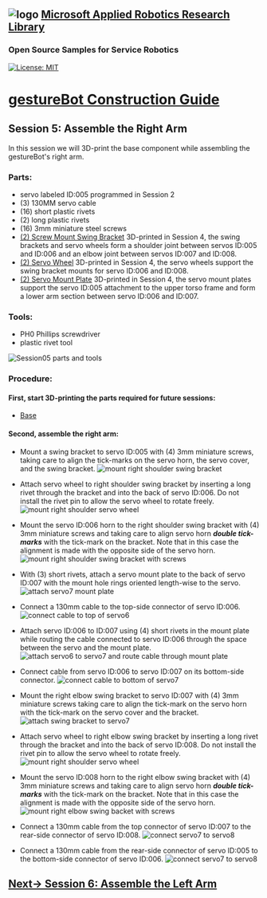 ## ![logo](../img/MARR_logo.png) [Microsoft Applied Robotics Research Library](https://microsoft.github.io/AppliedRoboticsResearchLibrary/)
### Open Source Samples for Service Robotics
[![License: MIT](https://img.shields.io/badge/License-MIT-yellow.svg)](https://opensource.org/licenses/MIT)  
# [gestureBot Construction Guide](../hardware/README.md)

## **Session 5:** Assemble the Right Arm
In this session we will 3D-print the base component while assembling the gestureBot's right arm.

### Parts: 
- servo labeled ID:005 programmed in Session 2
- (3) 130MM servo cable
- (16) short plastic rivets
- (2) long plastic rivets
- (16) 3mm miniature steel screws
- [(2) Screw Mount Swing Bracket](https://github.com/microsoft/gestureBotDesignKit/blob/main/hardware/3D_print/gb_SwingBracket.stl) 3D-printed in Session 4, the swing brackets and servo wheels form a shoulder joint between servos ID:005 and ID:006 and an elbow joint between servos ID:007 and ID:008.
- [(2) Servo Wheel](https://github.com/microsoft/gestureBotDesignKit/blob/main/hardware/3D_print/gb_ServoWheel.stl) 3D-printed in Session 4, the servo wheels support the swing bracket mounts for servo ID:006 and ID:008.
- [(2) Servo Mount Plate](https://github.com/microsoft/gestureBotDesignKit/blob/main/hardware/3D_print/gb_ServoMountPlate.stl) 3D-printed in Session 4, the servo mount plates support the servo ID:005 attachment to the upper torso frame and form a lower arm section between servo ID:006 and ID:007.

### Tools: 
- PH0 Phillips screwdriver
- plastic rivet tool

![Session05 parts and tools](../img/gB_Session05_PartsTools.jpg)

### **Procedure:**

#### **First, start 3D-printing the parts required for future sessions:**
- [Base](https://github.com/microsoft/gestureBotDesignKit/blob/main/hardware/3D_print/gb_Base.stl)

#### **Second, assemble the right arm:**
- Mount a swing bracket to servo ID:005 with (4) 3mm miniature screws, taking care to align the tick-marks on the servo horn, the servo cover, and the swing bracket.
![mount right shoulder swing bracket](../img/gB_Session05_MountRightShoulderSwingBracket.jpg)

- Attach servo wheel to right shoulder swing bracket by inserting a long rivet through the bracket and into the back of servo ID:006. Do not install the rivet pin to allow the servo wheel to rotate freely.
![mount right shoulder servo wheel](../img/gB_Session05_Servo6WheelInstall.jpg)

- Mount the servo ID:006 horn to the right shoulder swing bracket with (4) 3mm miniature screws and taking care to align servo horn ***double tick-marks*** with the tick-mark on the bracket. Note that in this case the alignment is made with the opposite side of the servo horn.
![mount right shoulder swing bracket with screws](../img/gB_Session05_Servo6InstallScrews.jpg)

- With (3) short rivets, attach a servo mount plate to the back of servo ID:007 with the mount hole rings oriented length-wise to the servo.
![attach servo7 mount plate](../img/gB_Session05_Servo7MountPlate.jpg)

- Connect a 130mm cable to the top-side connector of servo ID:006. 
![connect cable to top of servo6](../img/gB_Session05_Servo6ConnectCable.jpg)

- Attach servo ID:006 to ID:007 using (4) short rivets in the mount plate while routing the cable connected to servo ID:006 through the space between the servo and the mount plate.
![attach servo6 to servo7 and route cable through mount plate](../img/gB_Session05_MountServo6Servo7MountPlate_RouteCable.jpg)

- Connect cable from servo ID:006 to servo ID:007 on its bottom-side connector.
![connect cable to bottom of servo7](../img/gB_Session05_Connect6toServo7.jpg)

- Mount the right elbow swing bracket to servo ID:007 with (4) 3mm miniature screws taking care to align the tick-mark on the servo horn with the tick-mark on the servo cover and the bracket.
![attach swing bracket to servo7](../img/gB_Session05_MountServo7SwingBracket.jpg)

- Attach servo wheel to right elbow swing bracket by inserting a long rivet through the bracket and into the back of servo ID:008. Do not install the rivet pin to allow the servo wheel to rotate freely.
![mount right shoulder servo wheel](../img/gB_Session05_Servo8WheelInstall.jpg)

- Mount the servo ID:008 horn to the right elbow swing bracket with (4) 3mm miniature screws and taking care to align servo horn ***double tick-marks*** with the tick-mark on the bracket. Note that in this case the alignment is made with the opposite side of the servo horn.
![mount right elbow swing backet with screws](../img/gB_Session05_Servo8InstallScrews.jpg)

- Connect a 130mm cable from the top connector of servo ID:007 to the rear-side connector of servo ID:008.
![connect servo7 to servo8](../img/gB_Session05_ConnectServo7toServo8.jpg)

- Connect a 130mm cable from the rear-side connector of servo ID:005 to the bottom-side connector of servo ID:006.
![connect servo7 to servo8](../img/gB_Session05_ConnectServo5toServo6.jpg)

## [**Next-> Session 6:** Assemble the Left Arm](Session06.md)
